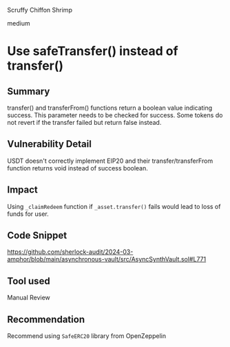 Scruffy Chiffon Shrimp

medium

# Use safeTransfer() instead of transfer()

## Summary
transfer() and transferFrom() functions return a boolean value indicating success. This parameter needs to be checked for success. Some tokens do not revert if the transfer failed but return false instead.

## Vulnerability Detail
USDT doesn't correctly implement EIP20 and their transfer/transferFrom function returns void instead of success boolean.

## Impact
Using `_claimRedeem` function if `_asset.transfer()` fails would lead to loss of funds for user.

## Code Snippet
https://github.com/sherlock-audit/2024-03-amphor/blob/main/asynchronous-vault/src/AsyncSynthVault.sol#L771

## Tool used
Manual Review

## Recommendation
Recommend using `SafeERC20` library from OpenZeppelin